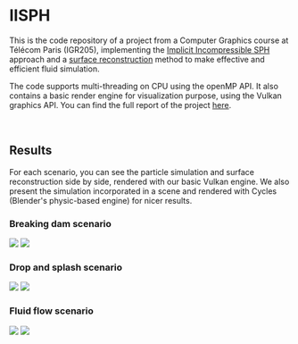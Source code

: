 # IISPH
This is the code repository of a project from a Computer Graphics course at Télécom Paris (IGR205), implementing the [Implicit Incompressible SPH](https://cg.informatik.uni-freiburg.de/publications/2013_TVCG_IISPH.pdf) approach and a [surface reconstruction](https://www.cs.ubc.ca/~rbridson/docs/zhu-siggraph05-sandfluid.pd) method to make effective and efficient fluid simulation.

The code supports multi-threading on CPU using the openMP API. It also contains a basic render engine for visualization purpose, using the Vulkan graphics API. You can find the full report of the project [here](resources/Report.pdf).

<br>

## Results
For each scenario, you can see the particle simulation and surface reconstruction side by side, rendered with our basic Vulkan engine. We also present the simulation incorporated in a scene and rendered with Cycles (Blender's physic-based engine) for nicer results.

### Breaking dam scenario
<p float="center">
  <img src="./results/gif/breaking_dam.gif"/>
  <img src="./results/gif/call_of_the_wolf.gif"/>
</p>

### Drop and splash scenario
<p float="center">
  <img src="./results/gif/drop_and_splash.gif"/>
  <img src="./results/gif/drop_on_the_beach.gif"/>
</p>

### Fluid flow scenario
<p float="center">
  <img src="./results/gif/fluid_flow.gif"/>
  <img src="./results/gif/glass_of_friendship.gif"/>
</p>
